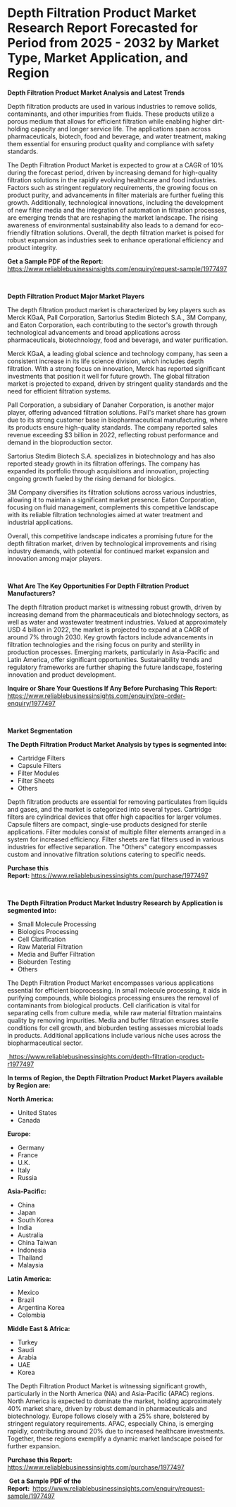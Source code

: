 <p><h1>Depth Filtration Product Market Research Report Forecasted for Period from 2025 -  2032 by Market Type, Market Application, and Region</h1></p><p><strong>Depth Filtration Product Market Analysis and Latest Trends</strong></p>
<p><p>Depth filtration products are used in various industries to remove solids, contaminants, and other impurities from fluids. These products utilize a porous medium that allows for efficient filtration while enabling higher dirt-holding capacity and longer service life. The applications span across pharmaceuticals, biotech, food and beverage, and water treatment, making them essential for ensuring product quality and compliance with safety standards.</p><p>The Depth Filtration Product Market is expected to grow at a CAGR of 10% during the forecast period, driven by increasing demand for high-quality filtration solutions in the rapidly evolving healthcare and food industries. Factors such as stringent regulatory requirements, the growing focus on product purity, and advancements in filter materials are further fueling this growth. Additionally, technological innovations, including the development of new filter media and the integration of automation in filtration processes, are emerging trends that are reshaping the market landscape. The rising awareness of environmental sustainability also leads to a demand for eco-friendly filtration solutions. Overall, the depth filtration market is poised for robust expansion as industries seek to enhance operational efficiency and product integrity.</p></p>
<p><strong>Get a Sample PDF of the Report:&nbsp;</strong> <a href="https://www.reliablebusinessinsights.com/enquiry/request-sample/1977497?utm_campaign=3500&utm_medium=2&utm_source=Github&utm_content=ia&utm_term=12042025&utm_id=depth-filtration-product">https://www.reliablebusinessinsights.com/enquiry/request-sample/1977497</a></p>
<p>&nbsp;</p>
<p><strong>Depth Filtration Product Major Market Players</strong></p>
<p><p>The depth filtration product market is characterized by key players such as Merck KGaA, Pall Corporation, Sartorius Stedim Biotech S.A., 3M Company, and Eaton Corporation, each contributing to the sector's growth through technological advancements and broad applications across pharmaceuticals, biotechnology, food and beverage, and water purification.</p><p>Merck KGaA, a leading global science and technology company, has seen a consistent increase in its life science division, which includes depth filtration. With a strong focus on innovation, Merck has reported significant investments that position it well for future growth. The global filtration market is projected to expand, driven by stringent quality standards and the need for efficient filtration systems.</p><p>Pall Corporation, a subsidiary of Danaher Corporation, is another major player, offering advanced filtration solutions. Pall's market share has grown due to its strong customer base in biopharmaceutical manufacturing, where its products ensure high-quality standards. The company reported sales revenue exceeding $3 billion in 2022, reflecting robust performance and demand in the bioproduction sector.</p><p>Sartorius Stedim Biotech S.A. specializes in biotechnology and has also reported steady growth in its filtration offerings. The company has expanded its portfolio through acquisitions and innovation, projecting ongoing growth fueled by the rising demand for biologics.</p><p>3M Company diversifies its filtration solutions across various industries, allowing it to maintain a significant market presence. Eaton Corporation, focusing on fluid management, complements this competitive landscape with its reliable filtration technologies aimed at water treatment and industrial applications.</p><p>Overall, this competitive landscape indicates a promising future for the depth filtration market, driven by technological improvements and rising industry demands, with potential for continued market expansion and innovation among major players.</p></p>
<p>&nbsp;</p>
<p><strong>What Are The Key Opportunities For Depth Filtration Product Manufacturers?</strong></p>
<p><p>The depth filtration product market is witnessing robust growth, driven by increasing demand from the pharmaceuticals and biotechnology sectors, as well as water and wastewater treatment industries. Valued at approximately USD 4 billion in 2022, the market is projected to expand at a CAGR of around 7% through 2030. Key growth factors include advancements in filtration technologies and the rising focus on purity and sterility in production processes. Emerging markets, particularly in Asia-Pacific and Latin America, offer significant opportunities. Sustainability trends and regulatory frameworks are further shaping the future landscape, fostering innovation and product development.</p></p>
<p><strong>Inquire or Share Your Questions If Any Before Purchasing This Report:</strong> <a href="https://www.reliablebusinessinsights.com/enquiry/pre-order-enquiry/1977497?utm_campaign=3500&utm_medium=2&utm_source=Github&utm_content=ia&utm_term=12042025&utm_id=depth-filtration-product">https://www.reliablebusinessinsights.com/enquiry/pre-order-enquiry/1977497</a></p>
<p>&nbsp;</p>
<p><strong>Market Segmentation</strong></p>
<p><strong>The Depth Filtration Product Market Analysis by types is segmented into:</strong></p>
<p><ul><li>Cartridge Filters</li><li>Capsule Filters</li><li>Filter Modules</li><li>Filter Sheets</li><li>Others</li></ul></p>
<p><p>Depth filtration products are essential for removing particulates from liquids and gases, and the market is categorized into several types. Cartridge filters are cylindrical devices that offer high capacities for larger volumes. Capsule filters are compact, single-use products designed for sterile applications. Filter modules consist of multiple filter elements arranged in a system for increased efficiency. Filter sheets are flat filters used in various industries for effective separation. The "Others" category encompasses custom and innovative filtration solutions catering to specific needs.</p></p>
<p><strong>Purchase this Report:&nbsp;</strong><a href="https://www.reliablebusinessinsights.com/purchase/1977497?utm_campaign=3500&utm_medium=2&utm_source=Github&utm_content=ia&utm_term=12042025&utm_id=depth-filtration-product">https://www.reliablebusinessinsights.com/purchase/1977497</a></p>
<p>&nbsp;</p>
<p><strong>The Depth Filtration Product Market Industry Research by Application is segmented into:</strong></p>
<p><ul><li>Small Molecule Processing</li><li>Biologics Processing</li><li>Cell Clarification</li><li>Raw Material Filtration</li><li>Media and Buffer Filtration</li><li>Bioburden Testing</li><li>Others</li></ul></p>
<p><p>The Depth Filtration Product Market encompasses various applications essential for efficient bioprocessing. In small molecule processing, it aids in purifying compounds, while biologics processing ensures the removal of contaminants from biological products. Cell clarification is vital for separating cells from culture media, while raw material filtration maintains quality by removing impurities. Media and buffer filtration ensures sterile conditions for cell growth, and bioburden testing assesses microbial loads in products. Additional applications include various niche uses across the biopharmaceutical sector.</p></p>
<p><a href="https://www.reliablebusinessinsights.com/depth-filtration-product-r1977497?utm_campaign=3500&utm_medium=2&utm_source=Github&utm_content=ia&utm_term=12042025&utm_id=depth-filtration-product">&nbsp;https://www.reliablebusinessinsights.com/depth-filtration-product-r1977497</a></p>
<p><strong>In terms of Region, the Depth Filtration Product Market Players available by Region are:</strong></p>
<p>
    <p> <strong> North America: </strong>
        <ul>
            <li>United States</li>
            <li>Canada</li>
        </ul>
        </p> 
    <p> <strong> Europe: </strong>
        <ul>
            <li>Germany</li>
            <li>France</li>
            <li>U.K.</li>
            <li>Italy</li>
            <li>Russia</li>
        </ul>
        </p> 
    <p> <strong> Asia-Pacific: </strong>
        <ul>
            <li>China</li>
            <li>Japan</li>
            <li>South Korea</li>
            <li>India</li>
            <li>Australia</li>
            <li>China Taiwan</li>
            <li>Indonesia</li>
            <li>Thailand</li>
            <li>Malaysia</li>
        </ul>
        </p> 
    <p> <strong> Latin America: </strong>
        <ul>
            <li>Mexico</li>
            <li>Brazil</li>
            <li>Argentina Korea</li>
            <li>Colombia</li>
        </ul>
        </p> 
    <p> <strong> Middle East & Africa: </strong>
        <ul>
            <li>Turkey</li>
            <li>Saudi</li>
            <li>Arabia</li>
            <li>UAE</li>
            <li>Korea</li>
        </ul>
    </p>
    </p>
<p><p>The Depth Filtration Product Market is witnessing significant growth, particularly in the North America (NA) and Asia-Pacific (APAC) regions. North America is expected to dominate the market, holding approximately 40% market share, driven by robust demand in pharmaceuticals and biotechnology. Europe follows closely with a 25% share, bolstered by stringent regulatory requirements. APAC, especially China, is emerging rapidly, contributing around 20% due to increased healthcare investments. Together, these regions exemplify a dynamic market landscape poised for further expansion.</p></p>
<p><strong>Purchase this Report: </strong><a href="https://www.reliablebusinessinsights.com/purchase/1977497?utm_campaign=3500&utm_medium=2&utm_source=Github&utm_content=ia&utm_term=12042025&utm_id=depth-filtration-product">https://www.reliablebusinessinsights.com/purchase/1977497</a></p>
<p>&nbsp;<strong>Get a Sample PDF of the Report:&nbsp;&nbsp;</strong><a href="https://www.reliablebusinessinsights.com/enquiry/request-sample/1977497?utm_campaign=3500&utm_medium=2&utm_source=Github&utm_content=ia&utm_term=12042025&utm_id=depth-filtration-product">https://www.reliablebusinessinsights.com/enquiry/request-sample/1977497</a></p>
<p><strong></strong></p>
<p><p></p><p></p><p></p></p>